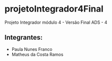 # projetoIntegrador4Final
Projeto Integrador módulo 4 - Versão Final
ADS - 4

## Integrantes:
* Paula Nunes Franco
* Matheus da Costa Ramos
